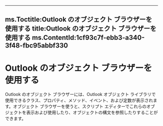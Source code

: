 

---
ms.Toctitle:Outlook のオブジェクト ブラウザーを使用する
title:Outlook のオブジェクト ブラウザーを使用する
ms.ContentId:1cf93c7f-ebb3-a340-3f48-fbc95abbf330
---
# Outlook のオブジェクト ブラウザーを使用する




Outlook のオブジェクト ブラウザーには、Outlook オブジェクト ライブラリで使用できるクラス、プロパティ、メソッド、イベント、および定数が表示されます。オブジェクト ブラウザーを使うと、スクリプト エディターでこれらのオブジェクトを表示および使用したり、オブジェクトの構文を参照したりすることができます。

